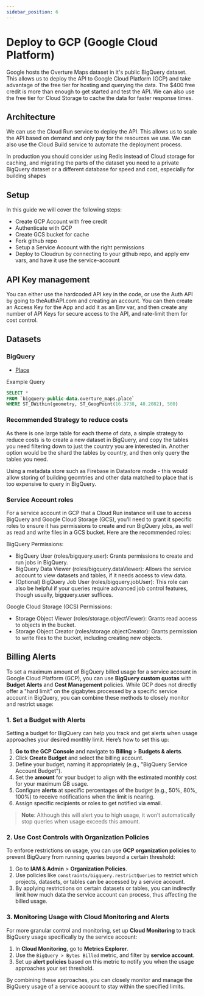 ```yaml
---
sidebar_position: 6
---
```


# Deploy to GCP (Google Cloud Platform)

Google hosts the Overture Maps dataset in it's public BigQuery dataset. This allows us to deploy the API to Google Cloud Platform (GCP) and take advantage of the free tier for hosting and querying the data. The $400 free credit is more than enough to get started and test the API. We can also use the free tier for Cloud Storage to cache the data for faster response times.

## Architecture

We can use the Cloud Run service to deploy the API. This allows us to scale the API based on demand and only pay for the resources we use. We can also use the Cloud Build service to automate the deployment process.

In production you should consider using Redis instead of Cloud storage for caching, and migrating the parts of the dataset you need to a private BigQuery dataset or a different database for speed and cost, especially for building shapes

## Setup

In this guide we will cover the following steps:

- Create GCP Account with free credit
- Authenticate with GCP
- Create GCS bucket for cache
- Fork github repo
- Setup a Service Account with the right permissions
- Deploy to Cloudrun by connecting to your github repo, and apply env vars, and have it use the service-account

## API Key management

You can either use the hardcoded API key in the code, or use the Auth API by going to theAuthAPI.com and creating an account. You can then create an Access Key for the App and add it as an Env var, and then create any number of API Keys for secure access to the API, and rate-limit them for cost control.

## Datasets

### BigQuery

- [Place](https://console.cloud.google.com/bigquery?project=bigquery-public-data&p=bigquery-public-data&d=overture_maps&t=place&page=table)

Example Query

```SQL
SELECT *
FROM `bigquery-public-data.overture_maps.place`
WHERE ST_DWithin(geometry, ST_GeogPoint(16.3738, 48.2082), 500)
```

### Recommended Strategy to reduce costs

As there is one large table for each theme of data, a simple strategy to reduce costs is to create a new dataset in BigQuery, and copy the tables you need filtering down to just the country you are interested in. Another option would be the shard the tables by country, and then only query the tables you need.

Using a metadata store such as Firebase in Datastore mode - this would allow storing of building geomtries and other data matched to place that is too expensive to query in BigQuery.

### Service Account roles

For a service account in GCP that a Cloud Run instance will use to access BigQuery and Google Cloud Storage (GCS), you’ll need to grant it specific roles to ensure it has permissions to create and run BigQuery jobs, as well as read and write files in a GCS bucket. Here are the recommended roles:

BigQuery Permissions:

- BigQuery User (roles/bigquery.user): Grants permissions to create and run jobs in BigQuery.
- BigQuery Data Viewer (roles/bigquery.dataViewer): Allows the service account to view datasets and tables, if it needs access to view data.
- (Optional) BigQuery Job User (roles/bigquery.jobUser): This role can also be helpful if your queries require advanced job control features, though usually, bigquery.user suffices.

Google Cloud Storage (GCS) Permissions:

- Storage Object Viewer (roles/storage.objectViewer): Grants read access to objects in the bucket.
- Storage Object Creator (roles/storage.objectCreator): Grants permission to write files to the bucket, including creating new objects.


## Billing Alerts

To set a maximum amount of BigQuery billed usage for a service account in Google Cloud Platform (GCP), you can use **BigQuery custom quotas** with **Budget Alerts** and **Cost Management** policies. While GCP does not directly offer a "hard limit" on the gigabytes processed by a specific service account in BigQuery, you can combine these methods to closely monitor and restrict usage:

### 1. Set a Budget with Alerts

Setting a budget for BigQuery can help you track and get alerts when usage approaches your desired monthly limit. Here’s how to set this up:

1. **Go to the GCP Console** and navigate to **Billing** > **Budgets & alerts**.
2. Click **Create Budget** and select the billing account.
3. Define your budget, naming it appropriately (e.g., "BigQuery Service Account Budget").
4. Set the **amount** for your budget to align with the estimated monthly cost for your maximum GB usage.
5. Configure **alerts** at specific percentages of the budget (e.g., 50%, 80%, 100%) to receive notifications when the limit is nearing.
6. Assign specific recipients or roles to get notified via email.

> **Note**: Although this will alert you to high usage, it won’t automatically stop queries when usage exceeds this amount.

### 2. Use Cost Controls with Organization Policies

To enforce restrictions on usage, you can use **GCP organization policies** to prevent BigQuery from running queries beyond a certain threshold:

1. Go to **IAM & Admin** > **Organization Policies**.
2. Use policies like `constraints/bigquery.restrictQueries` to restrict which projects, datasets, or tables can be accessed by a service account. 
3. By applying restrictions on certain datasets or tables, you can indirectly limit how much data the service account can process, thus affecting the billed usage.

### 3. Monitoring Usage with Cloud Monitoring and Alerts

For more granular control and monitoring, set up **Cloud Monitoring** to track BigQuery usage specifically by the service account:

1. In **Cloud Monitoring**, go to **Metrics Explorer**.
2. Use the `BigQuery > Bytes Billed` metric, and filter by **service account**.
3. Set up **alert policies** based on this metric to notify you when the usage approaches your set threshold.

By combining these approaches, you can closely monitor and manage the BigQuery usage of a service account to stay within the specified limits.